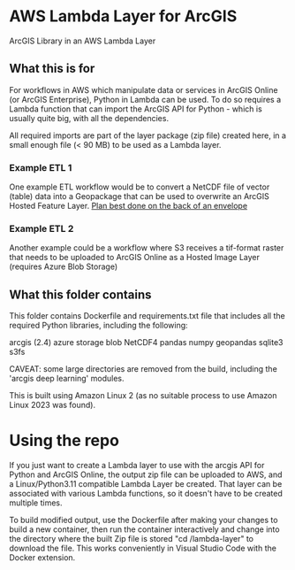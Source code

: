 # AWS Lambda Layer for ArcGIS
ArcGIS Library in an AWS Lambda Layer

## What this is for

For workflows in AWS which manipulate data or services in ArcGIS Online (or ArcGIS Enterprise), Python in Lambda can be used. To do so requires a Lambda function that can import the ArcGIS API for Python - which is usually quite big, with all the dependencies.

All required imports are part of the layer package (zip file) created here, in a small enough file (< 90 MB) to be used as a Lambda layer.

### Example ETL 1

One example ETL workflow would be to convert a NetCDF file of vector (table) data into a Geopackage that can be used to overwrite an ArcGIS Hosted Feature Layer.
[Plan best done on the back of an envelope](back_of-an_envelope_pic.jpg)

### Example ETL 2

Another example could be a workflow where S3 receives a tif-format raster that needs to be uploaded to ArcGIS Online as a Hosted Image Layer (requires Azure Blob Storage)

## What this folder contains

This folder contains Dockerfile and requirements.txt file that includes all the required Python libraries, including the following:

arcgis (2.4)
azure storage blob
NetCDF4
pandas
numpy
geopandas
sqlite3
s3fs

CAVEAT: some large directories are removed from the build, including the 'arcgis deep learning' modules.

This is built using Amazon Linux 2 (as no suitable process to use Amazon Linux 2023 was found).

# Using the repo

If you just want to create a Lambda layer to use with the arcgis API for Python and ArcGIS Online, the output zip file can be uploaded to AWS, and a Linux/Python3.11 compatible Lambda Layer be created. That layer can be associated with various Lambda functions, so it doesn't have to be created multiple times.

To build modified output, use the Dockerfile after making your changes to build a new container, then run the container interactively and change into the directory where the built Zip file is stored "cd /lambda-layer" to download the file. This works conveniently in Visual Studio Code with the Docker extension.
